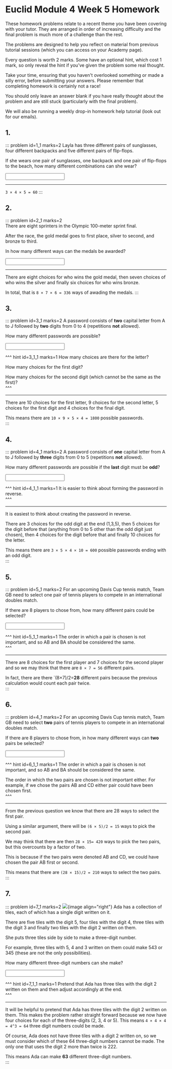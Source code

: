 # Euclid Module 4 Week 5 Homework

These homework problems relate to a recent theme you have been covering with your tutor. They are arranged in order of increasing difficulty and the final problem is much more of a challenge than the rest.  

The problems are designed to help you reflect on material from previous tutorial sessions (which you can access on your Academy page).  

Every question is worth 2 marks. Some have an optional hint, which cost 1 mark, so only reveal the hint if you’ve given the problem some real thought.   

Take your time, ensuring that you haven't overlooked something or made a silly error, before submitting your answers. Please remember that completing homework is certainly not a race!  

You should only leave an answer blank if you have really thought about the problem and are still stuck (particularly with the final problem).  

We will also be running a weekly drop-in homework help tutorial (look out for our emails).  


## 1.
::: problem id=1_1 marks=2
Layla has three different pairs of sunglasses, four different backpacks and five different pairs of flip-flops.  

If she wears one pair of sunglasses, one backpack and one pair of flip-flops to the beach, how many different combinations can she wear?  

<input type="number" solution="60"/>  

---

`3 × 4 × 5 = 60`
:::


## 2.
::: problem id=2_1 marks=2  
There are eight sprinters in the Olympic 100-meter sprint final.  

After the race, the gold medal goes to first place, silver to second, and bronze to third.  

In how many different ways can the medals be awarded?  
 
<input type="number" solution="336"/>

---

There are eight choices for who wins the gold medal, then seven choices of who wins the silver and finally six choices for who wins bronze.  

In total, that is `8 × 7 × 6 = 336` ways of awading the medals.
:::


## 3.
::: problem id=3_1 marks=2
A password consists of **two** capital letter from A to J followed by __two__ digits from 0 to 4 (repetitions __not__ allowed).  

How many different passwords are possible?  

<input type="number" solution="1800"/>  

^^^ hint id=3_1_1 marks=1
How many choices are there for the letter?  

How many choices for the first digit?  

How many choices for the second digit (which cannot be the same as the first)?  
^^^

---

There are 10 choices for the first letter, 9 choices for the second letter, 5 choices for the first digit and 4 choices for the final digit.  

This means there are `10 × 9 × 5 × 4 = 1800` possible passwords.  
:::


## 4.
::: problem id=4_1 marks=2
A password consists of __one__ capital letter from A to J followed by __three__ digits from 0 to 5 (repetitions __not__ allowed).  

How many different passwords are possible if the __last__ digit must be __odd__?  
  
<input type="number" solution="600"/>  

^^^ hint id=4_1_1 marks=1
It is easier to think about forming the password in reverse.  
^^^

---
It is easiest to think about creating the password in reverse.  

There are 3 choices for the odd digit at the end (1,3,5), then 5 choices for the digit before that (anything from 0 to 5 other than the odd digit just chosen), then 4 choices for the digit before that and finally 10 choices for the letter.  

This means there are `3 × 5 × 4 × 10 = 600` possible passwords ending with an odd digit.  
:::


## 5.
::: problem id=5_1 marks=2
For an upcoming Davis Cup tennis match, Team GB need to select one pair of tennis players to compete in an international doubles match.  

If there are 8 players to chose from, how many different pairs could be selected?  
  
<input type="number" solution="28"/> 

^^^ hint id=5_1_1 marks=1
The order in which a pair is chosen is not important, and so AB and BA should be considered the same.  
^^^

---
There are 8 choices for the first player and 7 choices for the second player and so we may think that there are `8 × 7 = 56` different pairs.  

In fact, there are there `(8×7)/2=__28__ different pairs because the previous calculation would count each pair twice.  
:::


## 6.
::: problem id=4_1 marks=2
For an upcoming Davis Cup tennis match, Team GB need to select __two__ pairs of tennis players to compete in an international doubles match.  

If there are 8 players to chose from, in how many different ways can __two__ pairs be selected?  
  
<input type="number" solution="210"/> 

^^^ hint id=6_1_1 marks=1
The order in which a pair is chosen is not important, and so AB and BA should be considered the same.  

The order in which the two pairs are chosen is not important either. For example, if we chose the pairs AB and CD either pair could have been chosen first.  
^^^

---
From the previous question we know that there are 28 ways to select the first pair.  

Using a similar argument, there will be `(6 × 5)/2 = 15` ways to pick the second pair.  

We may think that there are then `28 × 15= 420` ways to pick the two pairs, but this overcounts by a factor of two.  

This is because if the two pairs were denoted AB and CD, we could have chosen the pair AB first or second.  

This means that there are `(28 × 15)/2 = 210` ways to select the two pairs.  
:::

## 7.
::: problem id=7_1 marks=2
![](/resources/academy-4-week-2/4-skull.png){image align="right"} 
Ada has a collection of tiles, each of which has a single digit written on it.  

There are five tiles with the digit 5, four tiles with the digit 4, three tiles with the digit 3 and finally two tiles with the digit 2 written on them.  

She puts three tiles side by side to make a three-digit number.  

For example, three tiles with 5, 4 and 3 written on them could make 543 or 345 (these are not the only possibilities).  

How many different three-digit numbers can she make?  

<input type="number" solution="63"/> 

^^^ hint id=7_1_1 marks=1
 Pretend that Ada has three tiles with the digit 2 written on them and then adjust accordingly at the end.  
^^^

---

It will be helpful to pretend that Ada has three tiles with the digit 2 written on them. This makes the problem rather straight forward because we now have four choices for each of the three-digits (2, 3, 4 or 5). This means `4 × 4 × 4 = 4^3 = 64` three digit numbers could be made.  

Of course, Ada does not have three tiles with a digit 2 written on, so we must consider which of these 64 three-digit numbers cannot be made. The only one that uses the digit 2 more than twice is 222.  

This means Ada can make __63__ different three-digit numbers.  
:::